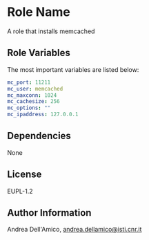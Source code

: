 Role Name
=========

A role that installs memcached

Role Variables
--------------

The most important variables are listed below:

``` yaml
mc_port: 11211
mc_user: memcached
mc_maxconn: 1024
mc_cachesize: 256
mc_options: ""
mc_ipaddress: 127.0.0.1
```

Dependencies
------------

None

License
-------

EUPL-1.2

Author Information
------------------

Andrea Dell'Amico, <andrea.dellamico@isti.cnr.it>

